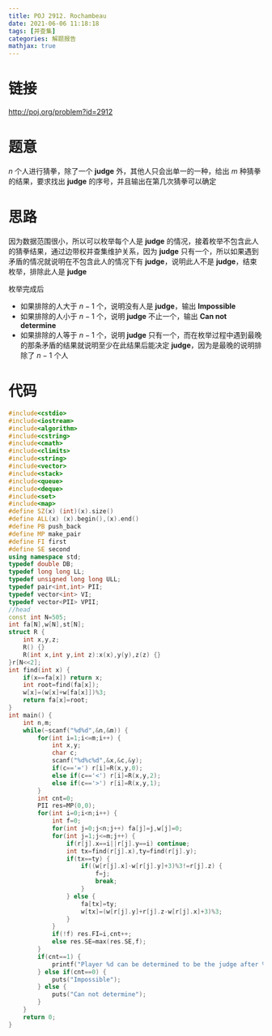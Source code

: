 ```yaml
---
title: POJ 2912. Rochambeau
date: 2021-06-06 11:18:18
tags: [并查集]
categories: 解题报告
mathjax: true
---
```


# 链接

<http://poj.org/problem?id=2912>

# 题意

$n$ 个人进行猜拳，除了一个 **judge** 外，其他人只会出单一的一种，给出 $m$ 种猜拳的结果，要求找出 **judge** 的序号，并且输出在第几次猜拳可以确定

<!--more-->

# 思路

因为数据范围很小，所以可以枚举每个人是 **judge** 的情况，接着枚举不包含此人的猜拳结果，通过边带权并查集维护关系，因为 **judge** 只有一个，所以如果遇到矛盾的情况就说明在不包含此人的情况下有 **judge**，说明此人不是 **judge**，结束枚举，排除此人是 **judge**

枚举完成后

- 如果排除的人大于 $n-1$ 个，说明没有人是 **judge**，输出 **Impossible**
- 如果排除的人小于 $n-1$ 个，说明 **judge** 不止一个，输出 **Can not determine**
- 如果排除的人等于 $n-1$ 个，说明 **judge** 只有一个，而在枚举过程中遇到最晚的那条矛盾的结果就说明至少在此结果后能决定 **judge**，因为是最晚的说明排除了 $n-1$ 个人

# 代码

```cpp
#include<cstdio>
#include<iostream>
#include<algorithm>
#include<cstring>
#include<cmath>
#include<climits>
#include<string>
#include<vector>
#include<stack>
#include<queue>
#include<deque>
#include<set>
#include<map>
#define SZ(x) (int)(x).size()
#define ALL(x) (x).begin(),(x).end()
#define PB push_back
#define MP make_pair
#define FI first
#define SE second
using namespace std;
typedef double DB;
typedef long long LL;
typedef unsigned long long ULL;
typedef pair<int,int> PII;
typedef vector<int> VI;
typedef vector<PII> VPII;
//head
const int N=505;
int fa[N],w[N],st[N];
struct R {
    int x,y,z;
    R() {}
    R(int x,int y,int z):x(x),y(y),z(z) {}
}r[N<<2];
int find(int x) {
    if(x==fa[x]) return x;
    int root=find(fa[x]);
    w[x]=(w[x]+w[fa[x]])%3;
    return fa[x]=root;
}
int main() {
    int n,m;
    while(~scanf("%d%d",&n,&m)) {
        for(int i=1;i<=m;i++) {
            int x,y;
            char c;
            scanf("%d%c%d",&x,&c,&y);
            if(c=='=') r[i]=R(x,y,0);
            else if(c=='<') r[i]=R(x,y,2);
            else if(c=='>') r[i]=R(x,y,1);
        }
        int cnt=0;
        PII res=MP(0,0);
        for(int i=0;i<n;i++) {
            int f=0;
            for(int j=0;j<n;j++) fa[j]=j,w[j]=0;
            for(int j=1;j<=m;j++) {
                if(r[j].x==i||r[j].y==i) continue;
                int tx=find(r[j].x),ty=find(r[j].y);
                if(tx==ty) {
                    if((w[r[j].x]-w[r[j].y]+3)%3!=r[j].z) {
                        f=j;
                        break;
                    }
                } else {
                    fa[tx]=ty;
                    w[tx]=(w[r[j].y]+r[j].z-w[r[j].x]+3)%3;
                }
            }
            if(!f) res.FI=i,cnt++;
            else res.SE=max(res.SE,f);
        }
        if(cnt==1) {
            printf("Player %d can be determined to be the judge after %d lines\n",res.FI,res.SE);
        } else if(cnt==0) {
            puts("Impossible");
        } else {
            puts("Can not determine");
        }
    }
    return 0;
}
```